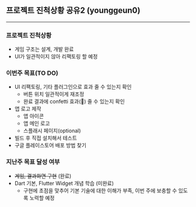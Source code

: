 ## 프로젝트 진척상황 공유2 (younggeun0)

---

### 프로젝트 진척상황

* 게임 구조는 설계, 개발 완료
* UI가 일관적이지 않아 리팩토링 할 예정

### 이번주 목표(TO DO)

* UI 리팩토링, 기타 플러그인으로 효과 줄 수 있는지 확인
  * 버튼 위치 일관적이게 재조정
  * 완료 결과에 confetti 효과(🎉) 줄 수 있는지 확인
* 앱 로고 제작
  * 앱 아이콘
  * 앱 메인 로고
  * 스플래시 페이지(optional)
* 빌드 후 직접 설치해서 테스트
* 구글 플레이스토어 배포 방법 찾기

### 지난주 목표 달성 여부

* ~~게임, 결과화면 구현~~ (완료) 
* Dart 기본, Flutter Widget 개념 학습 (미완료)
  * 구현에 초점을 맞추어 기본 기술에 대한 이해가 부족, 이번 주에 보충할 수 있도록 노력할 예정